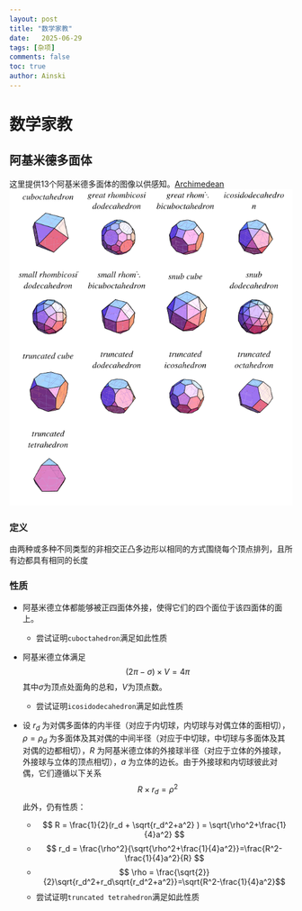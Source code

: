 ```yaml
---
layout: post
title: "数学家教"
date:   2025-06-29
tags: [杂项]
comments: false
toc: true
author: Ainski
---
```


# 数学家教

## 阿基米德多面体

这里提供13个阿基米德多面体的图像以供感知。[Archimedean](https://cn.mathigon.org/step/polyhedra/archimedean)  
![13个阿基米德多面体](../images/2025-07-22-ArchimedeanSolids_1000.svg)
### 定义
由两种或多种不同类型的非相交正凸多边形以相同的方式围绕每个顶点排列，且所有边都具有相同的长度


### 性质
- 阿基米德立体都能够被正四面体外接，使得它们的四个面位于该四面体的面上。  
    - 尝试证明`cuboctahedron`满足如此性质

- 阿基米德立体满足  
    $$(2\pi-\sigma)\times V = 4\pi$$ 
  其中$\sigma$为顶点处面角的总和，$V$为顶点数。
    - 尝试证明`icosidodecahedron`满足如此性质

- 设 $r_d$ 为对偶多面体的内半径（对应于内切球，内切球与对偶立体的面相切），$\rho=\rho_d$ 为多面体及其对偶的中间半径（对应于中切球，中切球与多面体及其对偶的边都相切），$R$ 为阿基米德立体的外接球半径（对应于立体的外接球，外接球与立体的顶点相切），$a$ 为立体的边长。由于外接球和内切球彼此对偶，它们遵循以下关系
    $$
    R \times r_d = \rho^2
    $$
    此外，仍有性质：
    - $$ R = \frac{1}{2}(r_d + \sqrt{r_d^2+a^2} ) = \sqrt{\rho^2+\frac{1}{4}a^2} $$
    - $$ r_d = \frac{\rho^2}{\sqrt{\rho^2+\frac{1}{4}a^2}}=\frac{R^2-\frac{1}{4}a^2}{R} $$
    - $$ \rho = \frac{\sqrt{2}}{2}\sqrt{r_d^2+r_d\sqrt{r_d^2+a^2}}=\sqrt{R^2-\frac{1}{4}a^2}$$
    - 尝试证明`truncated tetrahedron`满足如此性质
